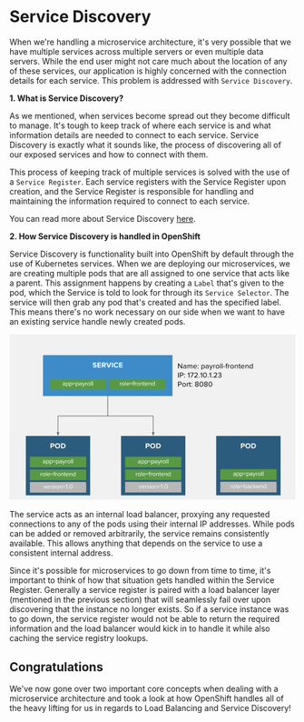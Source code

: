 # Service Discovery

When we're handling a microservice architecture, it's very possible that we have multiple services across multiple servers or even multiple data servers. While the end user might not care much about the location of any of these services, our application is highly concerned with the connection details for each service. This problem is addressed with `Service Discovery`.

**1. What is Service Discovery?**

As we mentioned, when services become spread out they become difficult to manage. It's tough to keep track of where each service is and what information details are needed to connect to each service. Service Discovery is exactly what it sounds like, the process of discovering all of our exposed services and how to connect with them.

This process of keeping track of multiple services is solved with the use of a `Service Register`. Each service registers with the Service Register upon creation, and the Service Register is responsible for handling and maintaining the information required to connect to each service. 

You can read more about Service Discovery [here](https://appdev.openshift.io/docs/spring-boot-runtime.html#creating-a-basic-spring-boot-application_spring-boot).

**2. How Service Discovery is handled in OpenShift**

Service Discovery is functionality built into OpenShift by default through the use of Kubernetes services. When we are deploying our microservices, we are creating multiple pods that are all assigned to one service that acts like a parent. This assignment happens by creating a `Label` that's given to the pod, which the Service is told to look for through its `Service Selector`. The service will then grab any pod that's created and has the specified label. This means there's no work necessary on our side when we want to have an existing service handle newly created pods.

![Service Discovery](../../assets/middleware/rhoar-microservices/service-discovery.png)

The service acts as an internal load balancer, proxying any requested connections to any of the pods using their internal IP addresses. While pods can be added or removed arbitrarily, the service remains consistently available. This allows anything that depends on the service to use a consistent internal address.

Since it's possible for microservices to go down from time to time, it's important to think of how that situation gets handled within the Service Register. Generally a service register is paired with a load balancer layer (mentioned in the previous section) that will seamlessly fail over upon discovering that the instance no longer exists. So if a service instance was to go down, the service register would not be able to return the required information and the load balancer would kick in to handle it while also caching the service registry lookups.


## Congratulations

We've now gone over two important core concepts when dealing with a microservice architecture and took a look at how OpenShift handles all of the heavy lifting for us in regards to Load Balancing and Service Discovery!
